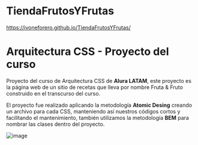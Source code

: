 # TiendaFrutosYFrutas
https://ivoneforero.github.io/TiendaFrutosYFrutas/

# Arquitectura CSS - Proyecto del curso

Proyecto del curso de Arquitectura CSS de **Alura LATAM**, este proyecto es la página web de un sitio de recetas que lleva por nombre Fruta & Fruto construido en el transcurso del curso. 

El proyecto fue realizado aplicando la metodología **Atomic Desing** creando un archivo para cada CSS, manteniendo así nuestros códigos cortos y facilitando el mantenimiento, también utilizamos la metodología **BEM** para nombrar las clases dentro del proyecto.

![image](https://github.com/IvoneForero/TiendaFrutosYFrutas/assets/79337649/79a2bf9c-d8ae-487e-88c9-c6d3ab2d6f3d)
